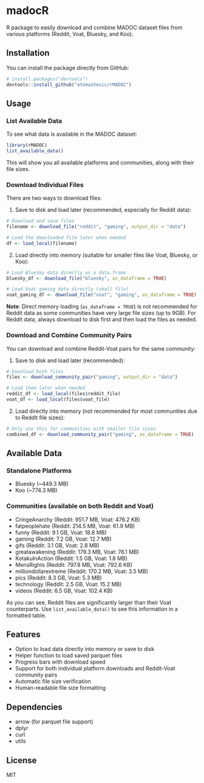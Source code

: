 # madocR

R package to easily download and combine MADOC dataset files from various platforms (Reddit, Voat, Bluesky, and Koo).

## Installation

You can install the package directly from GitHub:

```r
# install.packages("devtools")
devtools::install_github("atomashevic/rMADOC")
```

## Usage

### List Available Data

To see what data is available in the MADOC dataset:

```r
library(rMADOC)
list_available_data()
```

This will show you all available platforms and communities, along with their file sizes.

### Download Individual Files

There are two ways to download files:

1. Save to disk and load later (recommended, especially for Reddit data):
```r
# Download and save files
filename <- download_file("reddit", "gaming", output_dir = "data")

# Load the downloaded file later when needed
df <- load_local(filename)
```

2. Load directly into memory (suitable for smaller files like Voat, Bluesky, or Koo):
```r
# Load Bluesky data directly as a data.frame
bluesky_df <- download_file("bluesky", as_dataframe = TRUE)

# Load Voat gaming data directly (small file)
voat_gaming_df <- download_file("voat", "gaming", as_dataframe = TRUE)
```

**Note**: Direct memory loading (`as_dataframe = TRUE`) is not recommended for Reddit data as some communities have very large file sizes (up to 9GB). For Reddit data, always download to disk first and then load the files as needed.

### Download and Combine Community Pairs

You can download and combine Reddit-Voat pairs for the same community:

1. Save to disk and load later (recommended):
```r
# Download both files
files <- download_community_pair("gaming", output_dir = "data")

# Load them later when needed
reddit_df <- load_local(files$reddit_file)
voat_df <- load_local(files$voat_file)
```

2. Load directly into memory (not recommended for most communities due to Reddit file sizes):
```r
# Only use this for communities with smaller file sizes
combined_df <- download_community_pair("gaming", as_dataframe = TRUE)
```

## Available Data

### Standalone Platforms
- Bluesky (~449.3 MB)
- Koo (~774.3 MB)

### Communities (available on both Reddit and Voat)
- CringeAnarchy (Reddit: 951.7 MB, Voat: 476.2 KB)
- fatpeoplehate (Reddit: 214.5 MB, Voat: 61.9 MB)
- funny (Reddit: 9.1 GB, Voat: 18.8 MB)
- gaming (Reddit: 7.2 GB, Voat: 12.7 MB)
- gifs (Reddit: 3.1 GB, Voat: 2.8 MB)
- greatawakening (Reddit: 179.3 MB, Voat: 76.1 MB)
- KotakuInAction (Reddit: 1.5 GB, Voat: 1.8 MB)
- MensRights (Reddit: 797.8 MB, Voat: 792.6 KB)
- milliondollarextreme (Reddit: 170.2 MB, Voat: 3.5 MB)
- pics (Reddit: 8.3 GB, Voat: 5.3 MB)
- technology (Reddit: 2.5 GB, Voat: 15.2 MB)
- videos (Reddit: 6.5 GB, Voat: 102.4 KB)

As you can see, Reddit files are significantly larger than their Voat counterparts. Use `list_available_data()` to see this information in a formatted table.

## Features

- Option to load data directly into memory or save to disk
- Helper function to load saved parquet files
- Progress bars with download speed
- Support for both individual platform downloads and Reddit-Voat community pairs
- Automatic file size verification
- Human-readable file size formatting

## Dependencies

- arrow (for parquet file support)
- dplyr
- curl
- utils

## License

MIT
